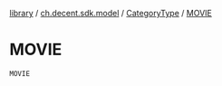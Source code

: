 [library](../../index.md) / [ch.decent.sdk.model](../index.md) / [CategoryType](index.md) / [MOVIE](./-m-o-v-i-e.md)

# MOVIE

`MOVIE`